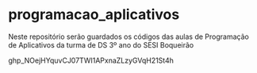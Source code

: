 # programacao_aplicativos
Neste repositório serão guardados os códigos das aulas de Programação de Aplicativos da turma de DS 3º ano do SESI Boqueirão


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
